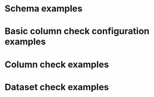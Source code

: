 # Schema examples

# Basic column check configuration examples

# Column check examples

# Dataset check examples
